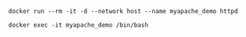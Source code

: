     docker run --rm -it -d --network host --name myapache_demo httpd

    docker exec -it myapache_demo /bin/bash

    